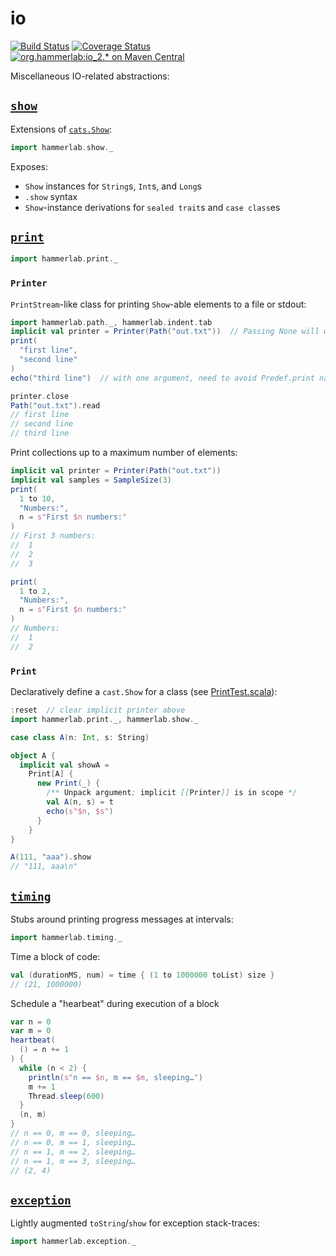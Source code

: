 # io

[![Build Status](https://travis-ci.org/hammerlab/io-utils.svg?branch=master)](https://travis-ci.org/hammerlab/io-utils)
[![Coverage Status](https://coveralls.io/repos/github/hammerlab/io-utils/badge.svg?branch=master)](https://coveralls.io/github/hammerlab/io-utils?branch=master)
[![org.hammerlab:io_2.* on Maven Central](https://img.shields.io/maven-central/v/org.hammerlab/io_2.11.svg?maxAge=600&label=org.hammerlab:io_2.1[12])](http://search.maven.org/#search%7Cga%7C1%7Corg.hammerlab%20io)

Miscellaneous IO-related abstractions:

## [`show`](src/main/scala/hammerlab/show.scala)

Extensions of [`cats.Show`](https://github.com/typelevel/cats/blob/v0.9.0/core/src/main/scala/cats/Show.scala):

```scala
import hammerlab.show._
```

Exposes:

- `Show` instances for `String`s, `Int`s, and `Long`s
- `.show` syntax
- `Show`-instance derivations for `sealed trait`s and `case class`es


## [`print`](src/main/scala/hammerlab/print.scala)

```scala
import hammerlab.print._
```

### `Printer`
`PrintStream`-like class for printing `Show`-able elements to a file or stdout:

```scala
import hammerlab.path._, hammerlab.indent.tab
implicit val printer = Printer(Path("out.txt"))  // Passing None will write to stdout
print(
  "first line",
  "second line"
)
echo("third line")  // with one argument, need to avoid Predef.print name collision

printer.close
Path("out.txt").read
// first line
// second line
// third line
```

Print collections up to a maximum number of elements:

```scala
implicit val printer = Printer(Path("out.txt"))
implicit val samples = SampleSize(3)
print(
  1 to 10,
  "Numbers:",
  n ⇒ s"First $n numbers:"
)
// First 3 numbers:
// 	1
// 	2
// 	3

print(
  1 to 2,
  "Numbers:",
  n ⇒ s"First $n numbers:"
)
// Numbers:
// 	1
// 	2
```

### `Print`
Declaratively define a `cast.Show` for a class (see [PrintTest.scala](src/test/scala/org/hammerlab/io/PrintTest.scala)):

```scala
:reset  // clear implicit printer above
import hammerlab.print._, hammerlab.show._

case class A(n: Int, s: String)

object A {
  implicit val showA =
    Print[A] {
      new Print(_) {
        /** Unpack argument; implicit [[Printer]] is in scope */
        val A(n, s) = t
        echo(s"$n, $s")
      }
    }
}

A(111, "aaa").show
// "111, aaa\n"
```

## [`timing`](src/main/scala/hammerlab/timing.scala)

Stubs around printing progress messages at intervals:

```scala
import hammerlab.timing._
```

Time a block of code:

```scala
val (durationMS, num) = time { (1 to 1000000 toList) size }
// (21, 1000000)
```

Schedule a "hearbeat" during execution of a block

```scala
var n = 0
var m = 0
heartbeat(
  () ⇒ n += 1
) {
  while (n < 2) {
	println(s"n == $n, m == $m, sleeping…")
	m += 1
	Thread.sleep(600)
  }
  (n, m)
}
// n == 0, m == 0, sleeping…
// n == 0, m == 1, sleeping…
// n == 1, m == 2, sleeping…
// n == 1, m == 3, sleeping…
// (2, 4)
```

## [`exception`](src/main/scala/hammerlab/exception.scala)

Lightly augmented `toString`/`show` for exception stack-traces:

```scala
import hammerlab.exception._
```

